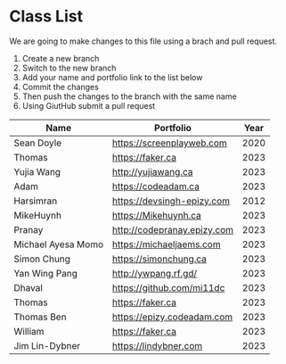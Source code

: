 # Class List

We are going to make changes to this file using a brach and pull request.

1. Create a new branch
2. Switch to the new branch
3. Add your name and portfolio link to the list below
4. Commit the changes
5. Then push the changes to the branch with the same name
6. Using GiutHub submit a pull request

| Name                           | Portfolio                                                    | Year       |
| ------------------------------ | ------------------------------------------------------------ | ---------- |
| Sean Doyle                     | https://screenplayweb.com                                    | 2020       |
| Thomas                         | https://faker.ca                                             | 2023       | 
| Yujia Wang                     | http://yujiawang.ca                                          | 2023       |
| Adam                           | https://codeadam.ca                                          | 2023       |
| Harsimran                      | https://devsingh-epizy.com                                   | 2012       |
| MikeHuynh                      | https://Mikehuynh.ca                                         | 2023       |
| Pranay                         | http://codepranay.epizy.com                                  | 2023       |
| Michael Ayesa Momo             | https://michaeljaems.com                                     | 2023       |
| Simon Chung                    | https://simonchung.ca                                        | 2023       |
| Yan Wing Pang                  | http://ywpang.rf.gd/                                         | 2023       |
| Dhaval                         | https://github.com/mi11dc                                    | 2023       |
| Thomas                         | https://faker.ca                                             | 2023       |
| Thomas Ben                     | https://epizy.codeadam.com                                   | 2023       |
| William                        | https://faker.ca                                             | 2023       |
| Jim Lin-Dybner                 | https://lindybner.com                                        | 2023       |

